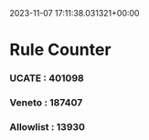 2023-11-07 17:11:38.031321+00:00
# Rule Counter 
 ### UCATE : 401098

 ### Veneto : 187407

 ### Allowlist : 13930